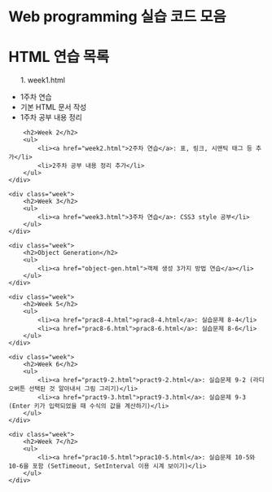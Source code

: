 # Web programming 실습 코드 모음
<!DOCTYPE html>
<head></head>
<body>
    <h1>HTML 연습 목록</h1>
    <ol>1. week1.html</ol>
        <ul>
            <li>1주차 연습</li>
            <li>기본 HTML 문서 작성</li>
            <li>1주차 공부 내용 정리</li>
        </ul>

        <h2>Week 2</h2>
        <ul>
            <li><a href="week2.html">2주차 연습</a>: 표, 링크, 시맨틱 태그 등 추가</li>
            <li>2주차 공부 내용 정리 추가</li>
        </ul>
    </div>

    <div class="week">
        <h2>Week 3</h2>
        <ul>
            <li><a href="week3.html">3주차 연습</a>: CSS3 style 공부</li>
        </ul>
    </div>

    <div class="week">
        <h2>Object Generation</h2>
        <ul>
            <li><a href="object-gen.html">객체 생성 3가지 방법 연습</a></li>
        </ul>
    </div>

    <div class="week">
        <h2>Week 5</h2>
        <ul>
            <li><a href="prac8-4.html">prac8-4.html</a>: 실습문제 8-4</li>
            <li><a href="prac8-6.html">prac8-6.html</a>: 실습문제 8-6</li>
        </ul>
    </div>

    <div class="week">
        <h2>Week 6</h2>
        <ul>
            <li><a href="pract9-2.html">pract9-2.html</a>: 실습문제 9-2 (라디오버튼 선택된 것 알아내서 그림 그리기)</li>
            <li><a href="pract9-3.html">pract9-3.html</a>: 실습문제 9-3 (Enter 키가 입력되었을 때 수식의 값을 계산하기)</li>
        </ul>
    </div>

    <div class="week">
        <h2>Week 7</h2>
        <ul>
            <li><a href="prac10-5.html">prac10-5.html</a>: 실습문제 10-5와 10-6을 포함 (SetTimeout, SetInterval 이용 시계 보이기)</li>
        </ul>
    </div>
</body>
</html>
